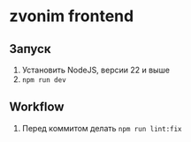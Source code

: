 # zvonim frontend

## Запуск

1) Установить NodeJS, версии 22 и выше
2) `npm run dev`

## Workflow

1) Перед коммитом делать `npm run lint:fix`